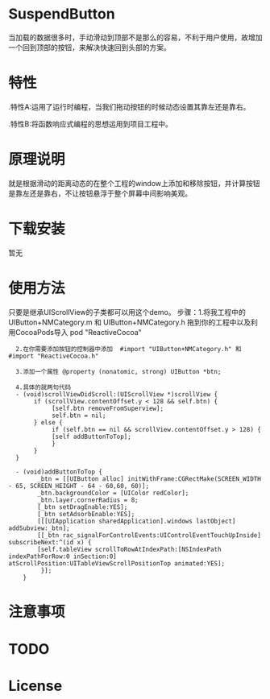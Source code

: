 # SuspendButton

当加载的数据很多时，手动滑动到顶部不是那么的容易，不利于用户使用，故增加一个回到顶部的按钮，来解决快速回到头部的方案。

# 特性

 .特性A:运用了运行时编程，当我们拖动按钮的时候动态设置其靠左还是靠右。
 
 .特性B:将函数响应式编程的思想运用到项目工程中。

# 原理说明

就是根据滑动的距离动态的在整个工程的window上添加和移除按钮，并计算按钮是靠左还是靠右，不让按钮悬浮于整个屏幕中间影响美观。

# 下载安装

暂无

# 使用方法

只要是继承UIScrollView的子类都可以用这个demo。
步骤：1.将我工程中的 UIButton+NMCategory.m 和 UIButton+NMCategory.h 拖到你的工程中以及利用CocoaPods导入 pod "ReactiveCocoa"
      
      2.在你需要添加按钮的控制器中添加  #import "UIButton+NMCategory.h" 和 #import "ReactiveCocoa.h"
      
      3.添加一个属性 @property (nonatomic, strong) UIButton *btn;
      
      4.具体的就两句代码
      - (void)scrollViewDidScroll:(UIScrollView *)scrollView {
           if (scrollView.contentOffset.y < 128 && self.btn) {
                [self.btn removeFromSuperview];
                self.btn = nil;
           } else {
                if (self.btn == nil && scrollView.contentOffset.y > 128) {
                [self addButtonToTop];
                }
           }
      }

      - (void)addButtonToTop {
            _btn = [[UIButton alloc] initWithFrame:CGRectMake(SCREEN_WIDTH - 65, SCREEN_HEIGHT - 64 - 60,60, 60)];
            _btn.backgroundColor = [UIColor redColor];
            _btn.layer.cornerRadius = 8;
            [_btn setDragEnable:YES];
            [_btn setAdsorbEnable:YES];
            [[[UIApplication sharedApplication].windows lastObject] addSubview:_btn];
            [[_btn rac_signalForControlEvents:UIControlEventTouchUpInside] subscribeNext:^(id x) {
            [self.tableView scrollToRowAtIndexPath:[NSIndexPath indexPathForRow:0 inSection:0] atScrollPosition:UITableViewScrollPositionTop animated:YES];
             }];
        }


# 注意事项

# TODO

# License
